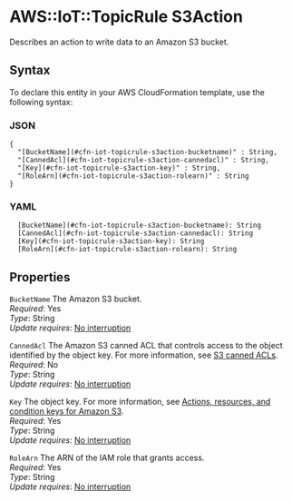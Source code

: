 # AWS::IoT::TopicRule S3Action<a name="aws-properties-iot-topicrule-s3action"></a>

Describes an action to write data to an Amazon S3 bucket\.

## Syntax<a name="aws-properties-iot-topicrule-s3action-syntax"></a>

To declare this entity in your AWS CloudFormation template, use the following syntax:

### JSON<a name="aws-properties-iot-topicrule-s3action-syntax.json"></a>

```
{
  "[BucketName](#cfn-iot-topicrule-s3action-bucketname)" : String,
  "[CannedAcl](#cfn-iot-topicrule-s3action-cannedacl)" : String,
  "[Key](#cfn-iot-topicrule-s3action-key)" : String,
  "[RoleArn](#cfn-iot-topicrule-s3action-rolearn)" : String
}
```

### YAML<a name="aws-properties-iot-topicrule-s3action-syntax.yaml"></a>

```
  [BucketName](#cfn-iot-topicrule-s3action-bucketname): String
  [CannedAcl](#cfn-iot-topicrule-s3action-cannedacl): String
  [Key](#cfn-iot-topicrule-s3action-key): String
  [RoleArn](#cfn-iot-topicrule-s3action-rolearn): String
```

## Properties<a name="aws-properties-iot-topicrule-s3action-properties"></a>

`BucketName`  <a name="cfn-iot-topicrule-s3action-bucketname"></a>
The Amazon S3 bucket\.  
*Required*: Yes  
*Type*: String  
*Update requires*: [No interruption](https://docs.aws.amazon.com/AWSCloudFormation/latest/UserGuide/using-cfn-updating-stacks-update-behaviors.html#update-no-interrupt)

`CannedAcl`  <a name="cfn-iot-topicrule-s3action-cannedacl"></a>
The Amazon S3 canned ACL that controls access to the object identified by the object key\. For more information, see [S3 canned ACLs](https://docs.aws.amazon.com/AmazonS3/latest/dev/acl-overview.html#canned-acl)\.  
*Required*: No  
*Type*: String  
*Update requires*: [No interruption](https://docs.aws.amazon.com/AWSCloudFormation/latest/UserGuide/using-cfn-updating-stacks-update-behaviors.html#update-no-interrupt)

`Key`  <a name="cfn-iot-topicrule-s3action-key"></a>
The object key\. For more information, see [Actions, resources, and condition keys for Amazon S3](https://docs.aws.amazon.com/AmazonS3/latest/dev/list_amazons3.html)\.  
*Required*: Yes  
*Type*: String  
*Update requires*: [No interruption](https://docs.aws.amazon.com/AWSCloudFormation/latest/UserGuide/using-cfn-updating-stacks-update-behaviors.html#update-no-interrupt)

`RoleArn`  <a name="cfn-iot-topicrule-s3action-rolearn"></a>
The ARN of the IAM role that grants access\.  
*Required*: Yes  
*Type*: String  
*Update requires*: [No interruption](https://docs.aws.amazon.com/AWSCloudFormation/latest/UserGuide/using-cfn-updating-stacks-update-behaviors.html#update-no-interrupt)